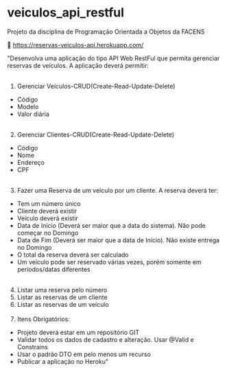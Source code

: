 # veiculos_api_restful
Projeto da disciplina de Programação Orientada a Objetos da FACENS

🔗 https://reservas-veiculos-api.herokuapp.com/

"Desenvolva uma aplicação do tipo API Web RestFul que permita gerenciar reservas de veículos. A aplicação deverá permitir:
<br></br>
1. Gerenciar Veículos-CRUD(Create-Read-Update-Delete)
- Código
- Modelo
- Valor diária
 <br></br>
2. Gerenciar Clientes-CRUD(Create-Read-Update-Delete)
- Código
- Nome
- Endereço
- CPF
 <br></br>
3. Fazer uma Reserva de um veículo por um cliente. A reserva deverá ter:<br>
- Tem um número único<br>
- Cliente deverá existir<br>
- Veículo deverá existir<br>
- Data de Início (Deverá ser maior que a data do sistema). Não pode começar no Domingo<br>
- Data de Fim (Deverá ser maior que a data de Início). Não existe entrega no Domingo<br>
- O total da reserva deverá ser calculado<br>
- Um veículo pode ser reservado várias vezes, porém somente em períodos/datas diferentes
<br></br>
4. Listar uma reserva pelo número
5. Listar as reservas de um cliente
6. Listar as reservas de um veículo
<br></br>
7. Itens Obrigatórios:

- Projeto deverá estar em um repositório GIT<br>
- Validar todos os dados de cadastro e alteração. Usar @Valid e Constrains<br>
- Usar o padrão DTO em pelo menos um recurso<br>
- Publicar a aplicação no Heroku"<br>
